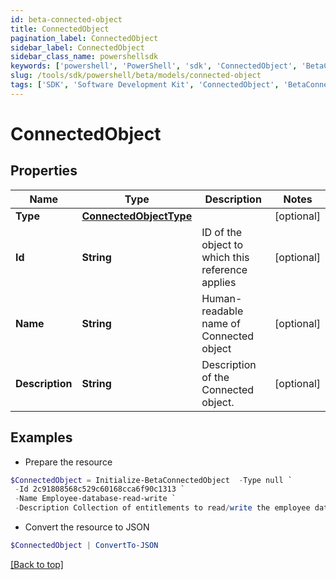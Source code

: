 ```yaml
---
id: beta-connected-object
title: ConnectedObject
pagination_label: ConnectedObject
sidebar_label: ConnectedObject
sidebar_class_name: powershellsdk
keywords: ['powershell', 'PowerShell', 'sdk', 'ConnectedObject', 'BetaConnectedObject'] 
slug: /tools/sdk/powershell/beta/models/connected-object
tags: ['SDK', 'Software Development Kit', 'ConnectedObject', 'BetaConnectedObject']
---
```



# ConnectedObject

## Properties

Name | Type | Description | Notes
------------ | ------------- | ------------- | -------------
**Type** | [**ConnectedObjectType**](connected-object-type) |  | [optional] 
**Id** | **String** | ID of the object to which this reference applies | [optional] 
**Name** | **String** | Human-readable name of Connected object | [optional] 
**Description** | **String** | Description of the Connected object. | [optional] 

## Examples

- Prepare the resource
```powershell
$ConnectedObject = Initialize-BetaConnectedObject  -Type null `
 -Id 2c91808568c529c60168cca6f90c1313 `
 -Name Employee-database-read-write `
 -Description Collection of entitlements to read/write the employee database.
```

- Convert the resource to JSON
```powershell
$ConnectedObject | ConvertTo-JSON
```


[[Back to top]](#) 

